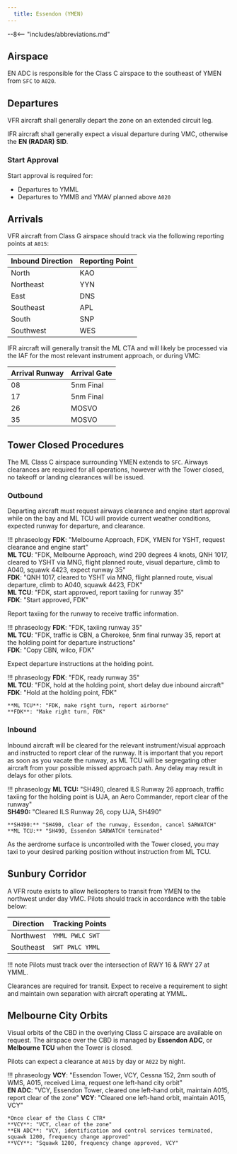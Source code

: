 ```yaml
---
  title: Essendon (YMEN)
---
```


--8<-- "includes/abbreviations.md"

## Airspace
EN ADC is responsible for the Class C airspace to the southeast of YMEN from `SFC` to `A020`.

## Departures
VFR aircraft shall generally depart the zone on an extended circuit leg.

IFR aircraft shall generally expect a visual departure during VMC, otherwise the **EN (RADAR) SID**.

### Start Approval
Start approval is required for:

- Departures to YMML
- Departures to YMMB and YMAV planned above `A020`

## Arrivals
VFR aircraft from Class G airspace should track via the following reporting points at `A015`:

| Inbound Direction | Reporting Point |
| --- | --- |
| North | KAO |
| Northeast | YYN |
| East | DNS |
| Southeast | APL |
| South | SNP |
| Southwest | WES |

IFR aircraft will generally transit the ML CTA and will likely be processed via the IAF for the most relevant instrument approach, or during VMC:

| Arrival Runway | Arrival Gate |
| --- | --- |
| 08 | 5nm Final |
| 17 | 5nm Final |
| 26 | MOSVO |
| 35 | MOSVO |

## Tower Closed Procedures
The ML Class C airspace surrounding YMEN extends to `SFC`. Airways clearances are required for all operations, however with the Tower closed, no takeoff or landing clearances will be issued. 

### Outbound
Departing aircraft must request airways clearance and engine start approval while on the bay and ML TCU will provide current weather conditions, expected runway for departure, and clearance.

!!! phraseology
    **FDK**: "Melbourne Approach, FDK, YMEN for YSHT, request clearance and engine start"  
    **ML TCU**: "FDK, Melbourne Approach, wind 290 degrees 4 knots, QNH 1017, cleared to YSHT via MNG, flight planned route, visual departure, climb to A040, squawk 4423, expect runway 35"  
    **FDK**: "QNH 1017, cleared to YSHT via MNG, flight planned route, visual departure, climb to A040, squawk 4423, FDK"  
    **ML TCU**: "FDK, start approved, report taxiing for runway 35"  
    **FDK**: "Start approved, FDK"

Report taxiing for the runway to receive traffic information.

!!! phraseology
    **FDK**: "FDK, taxiing runway 35"  
    **ML TCU**: "FDK, traffic is CBN, a Cherokee, 5nm final runway 35, report at the holding point for departure instructions"  
    **FDK**: "Copy CBN, wilco, FDK"

Expect departure instructions at the holding point.

!!! phraseology
    **FDK**: "FDK, ready runway 35"  
    **ML TCU**: "FDK, hold at the holding point, short delay due inbound aircraft"  
    **FDK**: "Hold at the holding point, FDK"  

    **ML TCU**: "FDK, make right turn, report airborne"  
    **FDK**: "Make right turn, FDK"

### Inbound
Inbound aircraft will be cleared for the relevant instrument/visual approach and instructed to report clear of the runway. It is important that you report as soon as you vacate the runway, as ML TCU will be segregating other aircraft from your possible missed approach path. Any delay may result in delays for other pilots.

!!! phraseology
    **ML TCU:** "SH490, cleared ILS Runway 26 approach, traffic taxiing for the holding point is UJA, an Aero Commander, report clear of the runway"  
    **SH490:** "Cleared ILS Runway 26, copy UJA, SH490"  

    **SH490:** "SH490, clear of the runway, Essendon, cancel SARWATCH"  
    **ML TCU:** "SH490, Essendon SARWATCH terminated"

As the aerdrome surface is uncontrolled with the Tower closed, you may taxi to your desired parking position without instruction from ML TCU.

## Sunbury Corridor
A VFR route exists to allow helicopters to transit from YMEN to the northwest under day VMC. Pilots should track in accordance with the table below:

| Direction | Tracking Points |
| --- | --- |
| Northwest | `YMML PWLC SWT` |
| Southeast | `SWT PWLC YMML` |

!!! note
    Pilots must track over the intersection of RWY 16 & RWY 27 at YMML.

Clearances are required for transit. Expect to receive a requirement to sight and maintain own separation with aircraft operating at YMML.

## Melbourne City Orbits
Visual orbits of the CBD in the overlying Class C airspace are available on request. The airspace over the CBD is managed by **Essendon ADC**, or **Melbourne TCU** when the Tower is closed.

Pilots can expect a clearance at `A015` by day or `A022` by night.

!!! phraseology
    **VCY**: "Essendon Tower, VCY, Cessna 152, 2nm south of WMS, A015, received Lima, request one left-hand city orbit"  
    **EN ADC**: "VCY, Essendon Tower, cleared one left-hand orbit, maintain A015, report clear of the zone" 
    **VCY**: "Cleared one left-hand orbit, maintain A015, VCY"  

    *Once clear of the Class C CTR*  
    **VCY**: "VCY, clear of the zone"  
    **EN ADC**: "VCY, identification and control services terminated, squawk 1200, frequency change approved"  
    **VCY**: "Squawk 1200, frequency change approved, VCY"